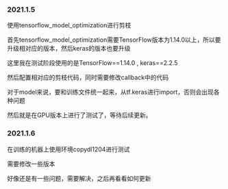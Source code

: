### 2021.1.5

使用tensorflow_model_optimization进行剪枝

首先tensorflow_model_optimization需要TensorFlow版本为1.14.0以上，所以要升级相对应的版本，然后keras的版本也要升级

这里我在测试阶段使用的是TensorFlow==1.14.0 , keras==2.2.5

然后配置相对应的剪枝代码，同时需要修改callback中的代码

对于model来说，要和训练文件统一起来，从tf.keras进行import，否则会出现各种问题

然后就是在GPU版本上进行了测试了，等待后续更新。

### 2021.1.6

在训练的机器上使用环境copydl1204进行测试

需要修改一些版本

好像还是有一些问题，需要解决，之后再看看如何更新
